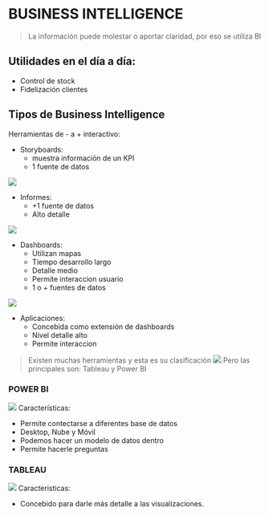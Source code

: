 # BUSINESS INTELLIGENCE
> La información puede molestar o aportar claridad, por eso se utiliza BI

## Utilidades en el día a día:
- Control de stock
- Fidelización clientes

## Tipos de Business Intelligence
Herramientas de - a + interactivo:
- Storyboards:
    - muestra información de un KPI
    - 1 fuente de datos

![](https://scitechconnect.elsevier.com/wp-content/uploads/2015/02/14-4.jpg)

- Informes:
    - +1 fuente de datos
    - Alto detalle

![](https://learn.microsoft.com/es-es/power-bi/report-server/media/quickstart-create-powerbi-report/report-server-powerbi-report.png)

- Dashboards:
    - Utilizan mapas
    - Tiempo desarrollo largo
    - Detalle medio
    - Permite interaccion usuario
    - 1 o + fuentes de datos

![](https://www.vuepilot.com/wp-content/uploads/2020/07/power-bi-wide.jpg)

- Aplicaciones:
    - Concebida como extensión de dashboards
    - Nivel detalle alto
    - Permite interaccion

> Existen muchas herramientas y esta es su clasificación
![](https://www.bitec.es/wp-content/uploads/2022/03/figure_1_magic_quadrant_for_analytics_and_business_intelligence_platforms.png) 
Pero las principales son: Tableau y Power BI

### POWER BI
![](https://excelbi.pl/wp-content/uploads/2017/01/Szybki-start-z-Power-BI10.png)
Características:
- Permite contectarse a diferentes base de datos
- Desktop, Nube y Móvil
- Podemos hacer un modelo de datos dentro
- Permite hacerle preguntas

### TABLEAU
![](https://biconsult.ru/sites/default/files/styles/large/public/images/20130302200639.png)
Caracteristicas:
- Concebido para darle más detalle a las visualizaciones.